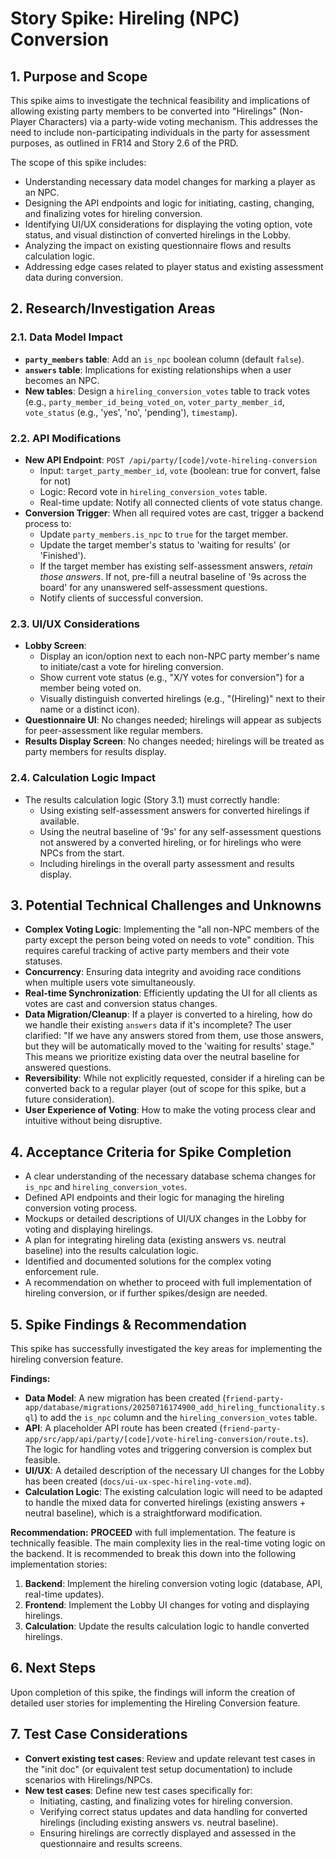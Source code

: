 # Story Spike: Hireling (NPC) Conversion

## 1. Purpose and Scope

This spike aims to investigate the technical feasibility and implications of allowing existing party members to be converted into "Hirelings" (Non-Player Characters) via a party-wide voting mechanism. This addresses the need to include non-participating individuals in the party for assessment purposes, as outlined in FR14 and Story 2.6 of the PRD.

The scope of this spike includes:
*   Understanding necessary data model changes for marking a player as an NPC.
*   Designing the API endpoints and logic for initiating, casting, changing, and finalizing votes for hireling conversion.
*   Identifying UI/UX considerations for displaying the voting option, vote status, and visual distinction of converted hirelings in the Lobby.
*   Analyzing the impact on existing questionnaire flows and results calculation logic.
*   Addressing edge cases related to player status and existing assessment data during conversion.

## 2. Research/Investigation Areas

### 2.1. Data Model Impact
*   **`party_members` table**: Add an `is_npc` boolean column (default `false`).
*   **`answers` table**: Implications for existing relationships when a user becomes an NPC.
*   **New tables**: Design a `hireling_conversion_votes` table to track votes (e.g., `party_member_id_being_voted_on`, `voter_party_member_id`, `vote_status` (e.g., 'yes', 'no', 'pending'), `timestamp`).

### 2.2. API Modifications
*   **New API Endpoint**: `POST /api/party/[code]/vote-hireling-conversion`
    *   Input: `target_party_member_id`, `vote` (boolean: true for convert, false for not)
    *   Logic: Record vote in `hireling_conversion_votes` table.
    *   Real-time update: Notify all connected clients of vote status change.
*   **Conversion Trigger**: When all required votes are cast, trigger a backend process to:
    *   Update `party_members.is_npc` to `true` for the target member.
    *   Update the target member's status to 'waiting for results' (or 'Finished').
    *   If the target member has existing self-assessment answers, *retain those answers*. If not, pre-fill a neutral baseline of '9s across the board' for any unanswered self-assessment questions.
    *   Notify clients of successful conversion.

### 2.3. UI/UX Considerations
*   **Lobby Screen**:
    *   Display an icon/option next to each non-NPC party member's name to initiate/cast a vote for hireling conversion.
    *   Show current vote status (e.g., "X/Y votes for conversion") for a member being voted on.
    *   Visually distinguish converted hirelings (e.g., "(Hireling)" next to their name or a distinct icon).
*   **Questionnaire UI**: No changes needed; hirelings will appear as subjects for peer-assessment like regular members.
*   **Results Display Screen**: No changes needed; hirelings will be treated as party members for results display.

### 2.4. Calculation Logic Impact
*   The results calculation logic (Story 3.1) must correctly handle:
    *   Using existing self-assessment answers for converted hirelings if available.
    *   Using the neutral baseline of '9s' for any self-assessment questions not answered by a converted hireling, or for hirelings who were NPCs from the start.
    *   Including hirelings in the overall party assessment and results display.

## 3. Potential Technical Challenges and Unknowns

*   **Complex Voting Logic**: Implementing the "all non-NPC members of the party except the person being voted on needs to vote" condition. This requires careful tracking of active party members and their vote statuses.
*   **Concurrency**: Ensuring data integrity and avoiding race conditions when multiple users vote simultaneously.
*   **Real-time Synchronization**: Efficiently updating the UI for all clients as votes are cast and conversion status changes.
*   **Data Migration/Cleanup**: If a player is converted to a hireling, how do we handle their existing `answers` data if it's incomplete? The user clarified: "If we have any answers stored from them, use those answers, but they will be automatically moved to the 'waiting for results' stage." This means we prioritize existing data over the neutral baseline for answered questions.
*   **Reversibility**: While not explicitly requested, consider if a hireling can be converted back to a regular player (out of scope for this spike, but a future consideration).
*   **User Experience of Voting**: How to make the voting process clear and intuitive without being disruptive.

## 4. Acceptance Criteria for Spike Completion

*   A clear understanding of the necessary database schema changes for `is_npc` and `hireling_conversion_votes`.
*   Defined API endpoints and their logic for managing the hireling conversion voting process.
*   Mockups or detailed descriptions of UI/UX changes in the Lobby for voting and displaying hirelings.
*   A plan for integrating hireling data (existing answers vs. neutral baseline) into the results calculation logic.
*   Identified and documented solutions for the complex voting enforcement rule.
*   A recommendation on whether to proceed with full implementation of hireling conversion, or if further spikes/design are needed.

## 5. Spike Findings & Recommendation

This spike has successfully investigated the key areas for implementing the hireling conversion feature.

**Findings:**
*   **Data Model**: A new migration has been created (`friend-party-app/database/migrations/20250716174900_add_hireling_functionality.sql`) to add the `is_npc` column and the `hireling_conversion_votes` table.
*   **API**: A placeholder API route has been created (`friend-party-app/src/app/api/party/[code]/vote-hireling-conversion/route.ts`). The logic for handling votes and triggering conversion is complex but feasible.
*   **UI/UX**: A detailed description of the necessary UI changes for the Lobby has been created (`docs/ui-ux-spec-hireling-vote.md`).
*   **Calculation Logic**: The existing calculation logic will need to be adapted to handle the mixed data for converted hirelings (existing answers + neutral baseline), which is a straightforward modification.

**Recommendation:**
**PROCEED** with full implementation. The feature is technically feasible. The main complexity lies in the real-time voting logic on the backend. It is recommended to break this down into the following implementation stories:
1.  **Backend**: Implement the hireling conversion voting logic (database, API, real-time updates).
2.  **Frontend**: Implement the Lobby UI changes for voting and displaying hirelings.
3.  **Calculation**: Update the results calculation logic to handle converted hirelings.

## 6. Next Steps

Upon completion of this spike, the findings will inform the creation of detailed user stories for implementing the Hireling Conversion feature.

## 7. Test Case Considerations

*   **Convert existing test cases**: Review and update relevant test cases in the "init doc" (or equivalent test setup documentation) to include scenarios with Hirelings/NPCs.
*   **New test cases**: Define new test cases specifically for:
    *   Initiating, casting, and finalizing votes for hireling conversion.
    *   Verifying correct status updates and data handling for converted hirelings (including existing answers vs. neutral baseline).
    *   Ensuring hirelings are correctly displayed and assessed in the questionnaire and results screens.